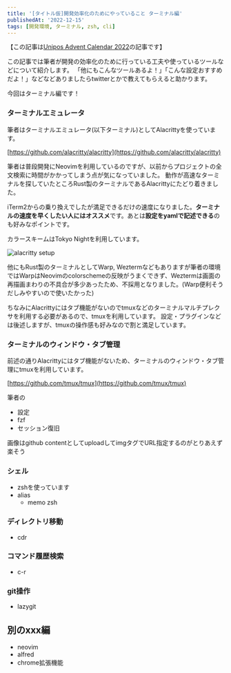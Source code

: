 ```yaml
---
title: '[タイトル仮]開発効率化のためにやっていること ターミナル編'
publishedAt: '2022-12-15'
tags: [開発環境, ターミナル, zsh, cli]
---
```


【この記事は[Unipos Advent Calendar 2022](https://qiita.com/advent-calendar/2022/unipos)の記事です】

この記事では筆者が開発の効率化のために行っている工夫や使っているツールなどについて紹介します。
「他にもこんなツールあるよ！」「こんな設定おすすめだよ！」などなどありましたらtwitterとかで教えてもらえると助かります。

今回はターミナル編です！

### ターミナルエミュレータ
筆者はターミナルエミュレータ(以下ターミナル)としてAlacrittyを使っています。

[https://github.com/alacritty/alacritty](https://github.com/alacritty/alacritty)

筆者は普段開発にNeovimを利用しているのですが、以前からプロジェクトの全文検索に時間がかかってしまう点が気になっていました。
動作が高速なターミナルを探していたところRust製のターミナルであるAlacrittyにたどり着きました。

iTerm2からの乗り換えでしたが満足できるだけの速度になりました。**ターミナルの速度を早くしたい人にはオススメ**です。あとは**設定をyamlで記述できる**のも好みなポイントです。

カラースキームはTokyo Nightを利用しています。

<img alt="alacritty setup" src="https://user-images.githubusercontent.com/49891479/205432298-5d608837-8ced-4195-83d0-bc61149b7a02.png">

他にもRust製のターミナルとしてWarp, Weztermなどもありますが筆者の環境ではWarpはNeovimのcolorschemeの反映がうまくできず、Weztermは画面の再描画まわりの不具合が多少あったため、不採用となりました。(Warp便利そうだしみやすいので使いたかった)

ちなみにAlacrittyにはタブ機能がないのでtmuxなどのターミナルマルチプレクサを利用する必要があるので、tmuxを利用しています。
設定・プラグインなどは後述しますが、tmuxの操作感も好みなので割と満足しています。

### ターミナルのウィンドウ・タブ管理
前述の通りAlacrittyにはタブ機能がないため、ターミナルのウィンドウ・タブ管理にtmuxを利用しています。

[https://github.com/tmux/tmux](https://github.com/tmux/tmux)

筆者の

- 設定
- fzf
- セッション復旧

画像はgithub contentとしてuploadしてimgタグでURL指定するのがとりあえず楽そう

### シェル
- zshを使っています
- alias
  - memo zsh

### ディレクトリ移動
- cdr

### コマンド履歴検索
- c-r

### git操作
- lazygit

## 別のxxx編
- neovim
- alfred
- chrome拡張機能
